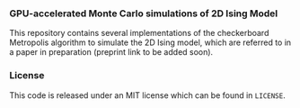 ### GPU-accelerated Monte Carlo simulations of 2D Ising Model
This repository contains several implementations of the checkerboard Metropolis algorithm to simulate the 2D Ising model, which are referred to in a paper in preparation (preprint link to be added soon).

### License
This code is released under an MIT license which can be found in `LICENSE`. 
